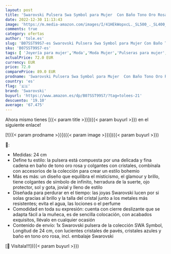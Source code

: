 ```yaml
---
layout: post
title: 'Swarovski Pulsera Swa Symbol para Mujer  Con Baño Tono Oro Rosa  Colgantes  Cristal de Pavés  Cristal Blanco  Colección Swarovski Swa Symbol'
date: 2022-12-30 11:13:43
image: 'https://m.media-amazon.com/images/I/41HEkWopxcL._SL500_._SL400_.jpg'
comments: true
category: ofertas
author: 'tole.es'
slug: 'B07SST99S7-es Swarovski Pulsera Swa Symbol para Mujer Con Baño Tono Oro...'
sku: 'B07SST99S7-es'
tags: [ 'Joyería para mujer','Moda','Moda Mujer','Pulseras para mujer','swarovski','🇪🇸', ]
actualPrice: 72.0 EUR
currency: EUR
price: 72.0
comparePrice: 89.0 EUR
prodname: 'Swarovski Pulsera Swa Symbol para Mujer  Con Baño Tono Oro Rosa  Colgantes  Cristal de Pavés  Cristal Blanco  Colección Swarovski Swa Symbol'
country: 'es'
flag: '🇪🇸'
brand: 'Swarovski'
buyurl: 'https://www.amazon.es/dp/B07SST99S7/?tag=tolees-21'
descuento: '19.10'
average: '67.475'
---
```


Ahora mismo tienes [{{< param title >}}]({{< param buyurl >}}) en el siguiente enlace!

[![{{< param prodname >}}]({{< param image >}})]({{< param buyurl >}})

🔎:

- Medidas: 24 cm
- Define tu estilo: la pulsera está compuesta por una delicada y fina cadena en baño de tono oro rosa y colgantes con cristales, combínala con accesorios de la colección para crear un estilo bohemio
- Más es más: un diseño que equilibra el misticismo, el glamour y brillo, tiene colgantes de símbolo de infinito, herradura de la suerte, ojo protector, sol y gota, jovial y lleno de estilo
- Diseñada para perdurar en el tiempo: las joyas Swarovski lucen por si solas gracias al brillo y la talla del cristal junto a los metales más resistentes; evita el agua, las lociones o el perfume
- Comodidad en toda su expresión: cuenta con cierre deslizante que se adapta fácil a la muñeca, es de sencilla colocación, con acabados exquisitos, llévalo en cualquier ocasión
- Contenido de envío: 1x Swarovski pulsera de la colección SWA Symbol, Longitud de 24 cm, con lucientes cristales de pavés, cristales azules y baño en tono oro rosa, incl. embalaje Swarovski

[🛒 Visítala!!!]({{< param buyurl >}})
